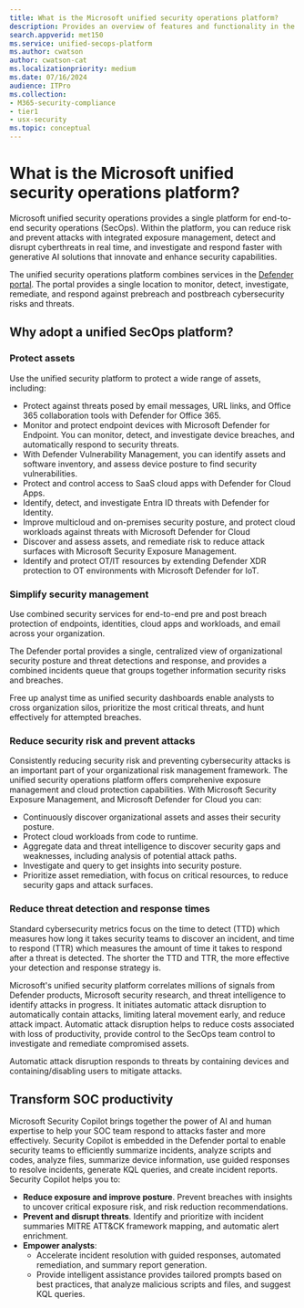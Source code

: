 ```yaml
---
title: What is the Microsoft unified security operations platform?
description: Provides an overview of features and functionality in the Microsoft unified security operations platform
search.appverid: met150
ms.service: unified-secops-platform
ms.author: cwatson
author: cwatson-cat
ms.localizationpriority: medium
ms.date: 07/16/2024
audience: ITPro
ms.collection:
- M365-security-compliance
- tier1
- usx-security
ms.topic: conceptual
---
```


# What is the Microsoft unified security operations platform?

<!--Need to define when something goes here versus other what's new articles. Maybe we just focus on updates within this library and things tied directly to USX (features that unblock onboarding, parity features with Sentinel, enhancements to core USX features?) -->

Microsoft unified security operations provides a single platform for end-to-end security operations (SecOps). Within the platform, you can reduce risk and prevent attacks with integrated exposure management, detect and disrupt cyberthreats in real time, and investigate and respond faster with generative AI solutions that innovate and enhance security capabilities.

The unified security operations platform combines services in the [Defender portal](https://security.microsoft.com). The portal provides a single location to monitor, detect, investigate, remediate, and respond against prebreach and postbreach cybersecurity risks and threats.


## Why adopt a unified SecOps platform?

### Protect assets

Use the unified security platform to protect a wide range of assets, including:


- Protect against threats posed by email messages, URL links, and Office 365 collaboration tools with Defender for Office 365.
- Monitor and protect endpoint devices with Microsoft Defender for Endpoint. You can monitor, detect, and investigate device breaches, and automatically respond to security threats.
- With Defender Vulnerability Management, you can identify assets and software inventory, and assess device posture to find security vulnerabilities.
- Protect and control access to SaaS cloud apps with Defender for Cloud Apps.
- Identify, detect, and investigate Entra ID threats with Defender for Identity.
- Improve multicloud and on-premises security posture, and protect cloud workloads against threats with Microsoft Defender for Cloud
- Discover and assess assets, and remediate risk to reduce attack surfaces with Microsoft Security Exposure Management.
- Identify and protect OT/IT resources by extending Defender XDR protection to OT environments with Microsoft Defender for IoT.

### Simplify security management

Use combined security services for end-to-end pre and post breach protection of endpoints, identities, cloud apps and workloads, and email across your organization.

The Defender portal provides a single, centralized view of organizational security posture and threat detections and response, and provides a combined incidents queue that groups together information security risks and breaches.

Free up analyst time as unified security dashboards enable analysts to cross organization silos, prioritize the most critical threats, and hunt effectively for attempted breaches.



### Reduce security risk and prevent attacks

Consistently reducing security risk and preventing cybersecurity attacks is an important part of your organizational risk management framework. The unified security operations platform offers comprehenive exposure management and cloud protection capabilities. With Microsoft Security Exposure Management, and Microsoft Defender for Cloud you can:

- Continuously discover organizational assets and asses their security posture.  
- Protect cloud workloads from code to runtime.
- Aggregate data and threat intelligence to discover security gaps and weaknesses, including analysis of potential attack paths.
- Investigate and query to get insights into security posture.
- Prioritize asset remediation, with focus on critical resources, to reduce security gaps and attack surfaces.

### Reduce threat detection and response times

Standard cybersecurity metrics focus on the time to detect (TTD) which measures how long it takes security teams to discover an incident, and time to respond (TTR) which measures the amount of time it takes to respond after a threat is detected. The shorter the TTD and TTR, the more effective your detection and response strategy is.

Microsoft's unified security platform correlates millions of signals from Defender products, Microsoft security research, and threat intelligence to identify attacks in progress. It initiates automatic attack disruption to automatically contain attacks, limiting lateral movement early, and reduce attack impact. Automatic attack disruption helps to reduce costs associated with loss of productivity, provide control to the SecOps team control to investigate and remediate compromised assets.

Automatic attack disruption responds to threats by containing devices and containing/disabling users to mitigate attacks.

## Transform SOC productivity

Microsoft Security Copilot brings together the power of AI and human expertise to help your SOC team respond to attacks faster and more effectively. Security Copilot is embedded in the Defender portal to enable security teams to efficiently summarize incidents, analyze scripts and codes, analyze files, summarize device information, use guided responses to resolve incidents, generate KQL queries, and create incident reports. Security Copilot helps you to:

- **Reduce exposure and improve posture**. Prevent breaches with insights to uncover critical exposure risk, and risk reduction recommendations.
- **Prevent and disrupt threats**. Identify and prioritize with incident summaries MITRE ATT&CK framework mapping, and automatic alert enrichment.
- **Empower analysts**:
    - Accelerate incident resolution with guided responses, automated remediation, and summary report generation.
    - Provide intelligent assistance provides tailored prompts based on best practices, that analyze malicious scripts and files, and suggest KQL queries.

